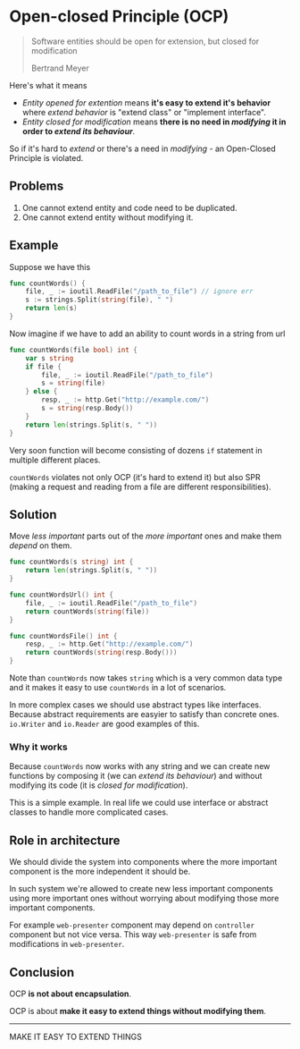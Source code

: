 # Open-closed Principle (OCP)

> Software entities should be open for extension, but closed for modification
>
> Bertrand Meyer

Here's what it means

- _Entity opened for extention_ means **it's easy to extend it's behavior** where _extend behavior_ is "extend class" or "implement interface".
- _Entity closed for modification_ means **there is no need in _modifying_ it in order to _extend its behaviour_**.

So if it's hard to _extend_ or there's a need in _modifying_ - an Open-Closed Principle is violated.

## Problems

1. One cannot extend entity and code need to be duplicated.
2. One cannot extend entity without modifying it.

## Example

Suppose we have this

```go
func countWords() {
    file, _ := ioutil.ReadFile("/path_to_file") // ignore err
    s := strings.Split(string(file), " ")
    return len(s)
}
```

Now imagine if we have to add an ability to count words in a string from url

```go
func countWords(file bool) int {
    var s string
    if file {
        file, _ := ioutil.ReadFile("/path_to_file")
        s = string(file)
    } else {
        resp, _ := http.Get("http://example.com/")
        s = string(resp.Body())
    }
    return len(strings.Split(s, " "))
}
```

Very soon function will become consisting of dozens `if` statement in multiple different places.

`countWords` violates not only OCP (it's hard to extend it) but also SPR (making a request and reading from a file are different responsibilities).

## Solution

Move _less important_ parts out of the _more important_ ones and make them _depend_ on them.

```go
func countWords(s string) int {
    return len(strings.Split(s, " "))
}

func countWordsUrl() int {
    file, _ := ioutil.ReadFile("/path_to_file")
    return countWords(string(file))
}

func countWordsFile() int {
    resp, _ := http.Get("http://example.com/")
    return countWords(string(resp.Body()))
}
```

Note than `countWords` now takes `string` which is a very common data type and it makes it easy to use `countWords` in a lot of scenarios.

In more complex cases we should use abstract types like interfaces. Because abstract requirements are easyier to satisfy than concrete ones. `io.Writer` and `io.Reader` are good examples of this.

### Why it works

Because `countWords` now works with any string and we can create new functions by composing it (we can _extend its behaviour_) and without modifying its code (it is _closed for modification_).

This is a simple example. In real life we could use interface or abstract classes to handle more complicated cases.

## Role in architecture

We should divide the system into components where the more important component is the more independent it should be.

In such system we're allowed to create new less important components using more important ones without worrying about
modifying those more important components.

For example `web-presenter` component may depend on `controller` component but not vice versa. This way `web-presenter` is safe from modifications in `web-presenter`.

## Conclusion

OCP **is not about encapsulation**.

OCP is about **make it easy to extend things without modifying them**.

---

MAKE IT EASY TO EXTEND THINGS
